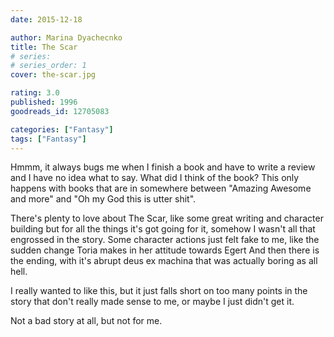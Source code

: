 ```yaml
---
date: 2015-12-18

author: Marina Dyachecnko
title: The Scar
# series: 
# series_order: 1
cover: the-scar.jpg

rating: 3.0
published: 1996
goodreads_id: 12705083

categories: ["Fantasy"]
tags: ["Fantasy"]
---
```


Hmmm, it always bugs me when I finish a book and have to write a review and I have no idea what to say. What did I think of the book? This only happens with books that are in somewhere between "Amazing Awesome and more" and "Oh my God this is utter shit".

<!--more-->

There's plenty to love about The Scar, like some great writing and character building but for all the things it's got going for it, somehow I wasn't all that engrossed in the story. Some character actions just felt fake to me, <spoiler> like the sudden change Toria makes in her attitude towards Egert</spoiler>
And then there is the ending, <spoiler>with it's abrupt deus ex machina that was actually boring as all hell</spoiler>.

I really wanted to like this, but it just falls short on too many points in the story that don't really made sense to me, or maybe I just didn't get it.

Not a bad story at all, but not for me.
